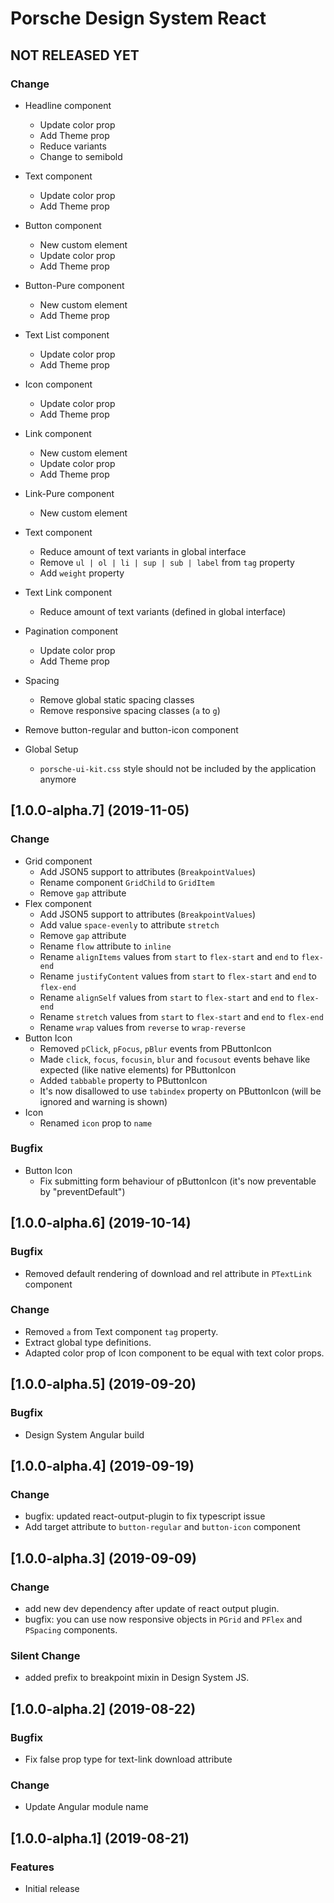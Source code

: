 # Porsche Design System React

## NOT RELEASED YET

### Change

* Headline component
  * Update color prop
  * Add Theme prop
  * Reduce variants
  * Change to semibold
  
* Text component
  * Update color prop
  * Add Theme prop

* Button component
  * New custom element
  * Update color prop
  * Add Theme prop
  
* Button-Pure component
  * New custom element
  * Add Theme prop
  
* Text List component
  * Update color prop
  * Add Theme prop

* Icon component
  * Update color prop
  * Add Theme prop

* Link component
  * New custom element
  * Update color prop
  * Add Theme prop
  
* Link-Pure component
  * New custom element

* Text component
  * Reduce amount of text variants in global interface
  * Remove `ul | ol | li | sup | sub | label` from `tag` property
  * Add `weight` property
  
* Text Link component
  * Reduce amount of text variants (defined in global interface)

* Pagination component
  * Update color prop
  * Add Theme prop
  
* Spacing
  * Remove global static spacing classes
  * Remove responsive spacing classes (`a` to `g`)

* Remove button-regular and button-icon component

* Global Setup
  * `porsche-ui-kit.css` style should not be included by the application anymore

## [1.0.0-alpha.7] (2019-11-05)

### Change

* Grid component
  * Add JSON5 support to attributes (`BreakpointValues`)
  * Rename component `GridChild` to `GridItem`
  * Remove `gap` attribute
* Flex component
  * Add JSON5 support to attributes (`BreakpointValues`)
  * Add value `space-evenly` to attribute `stretch`
  * Remove `gap` attribute
  * Rename `flow` attribute to `inline`
  * Rename `alignItems` values from `start` to `flex-start` and `end` to `flex-end`
  * Rename `justifyContent` values from `start` to `flex-start` and `end` to `flex-end`
  * Rename `alignSelf` values from `start` to `flex-start` and `end` to `flex-end`
  * Rename `stretch` values from `start` to `flex-start` and `end` to `flex-end`
  * Rename `wrap` values from `reverse` to `wrap-reverse`
* Button Icon
  * Removed `pClick`, `pFocus`, `pBlur` events from PButtonIcon
  * Made `click`, `focus`, `focusin`, `blur` and `focusout` events behave like expected (like native elements) for PButtonIcon
  * Added `tabbable` property to PButtonIcon
  * It's now disallowed to use `tabindex` property on PButtonIcon (will be ignored and warning is shown)
* Icon 
  * Renamed `icon` prop to `name` 
  
### Bugfix
* Button Icon
  * Fix submitting form behaviour of pButtonIcon (it's now preventable by "preventDefault")

## [1.0.0-alpha.6] (2019-10-14)

### Bugfix
* Removed default rendering of download and rel attribute in `PTextLink` component

### Change
* Removed `a` from Text component `tag` property.
* Extract global type definitions.
* Adapted color prop of Icon component to be equal with text color props.

## [1.0.0-alpha.5] (2019-09-20)

### Bugfix
* Design System Angular build


## [1.0.0-alpha.4] (2019-09-19)

### Change
* bugfix: updated react-output-plugin to fix typescript issue
* Add target attribute to `button-regular` and `button-icon` component


## [1.0.0-alpha.3] (2019-09-09)

### Change
* add new dev dependency after update of react output plugin. 
* bugfix: you can use now responsive objects in `PGrid` and `PFlex` and `PSpacing` components.

### Silent Change
* added prefix to breakpoint mixin in Design System JS.


## [1.0.0-alpha.2] (2019-08-22)

### Bugfix
* Fix false prop type for text-link download attribute

### Change
* Update Angular module name


## [1.0.0-alpha.1] (2019-08-21)

### Features
* Initial release